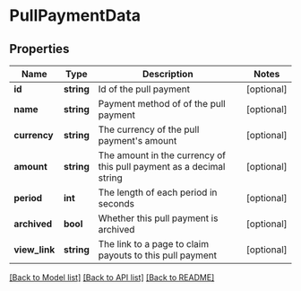 # PullPaymentData

## Properties
Name | Type | Description | Notes
------------ | ------------- | ------------- | -------------
**id** | **string** | Id of the pull payment | [optional] 
**name** | **string** | Payment method of of the pull payment | [optional] 
**currency** | **string** | The currency of the pull payment&#x27;s amount | [optional] 
**amount** | **string** | The amount in the currency of this pull payment as a decimal string | [optional] 
**period** | **int** | The length of each period in seconds | [optional] 
**archived** | **bool** | Whether this pull payment is archived | [optional] 
**view_link** | **string** | The link to a page to claim payouts to this pull payment | [optional] 

[[Back to Model list]](../../README.md#documentation-for-models) [[Back to API list]](../../README.md#documentation-for-api-endpoints) [[Back to README]](../../README.md)

